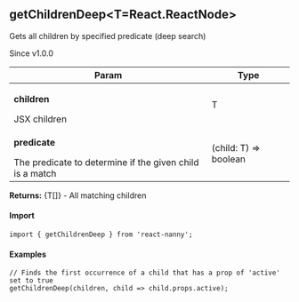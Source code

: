 

<h2>getChildrenDeep&lt;T=React.ReactNode&gt;</h2>
<p>Gets all children by specified predicate (deep search)</p>
<p>Since v1.0.0</p>
<table>
      <thead>
      <tr>
        <th>Param</th>
        <th>Type</th></tr>
      </thead>
      <tbody><tr><td><p><b>children</b></p>JSX children</td><td>T</td></tr><tr><td><p><b>predicate</b></p>The predicate to determine if the given child is a match</td><td>(child: T) =&gt; boolean</td></tr></tbody>
    </table><p><b>Returns:</b> {T[]} - All matching children</p>
  <h4>Import</h4>

```
import { getChildrenDeep } from 'react-nanny';
```

  <h4>Examples</h4>





```    
// Finds the first occurrence of a child that has a prop of 'active' set to true
getChildrenDeep(children, child => child.props.active);
```

    